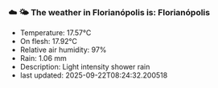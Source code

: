 ### ☁️ 🌤️  The weather in Florianópolis is: Florianópolis

- Temperature: 17.57°C
- On flesh: 17.92°C
- Relative air humidity: 97%
- Rain: 1.06 mm
- Description: Light intensity shower rain
- last updated: 2025-09-22T08:24:32.200518
